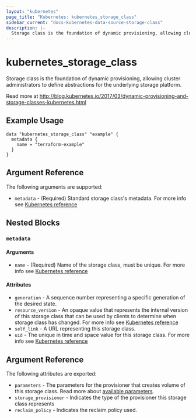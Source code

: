 ```yaml
---
layout: "kubernetes"
page_title: "Kubernetes: kubernetes_storage_class"
sidebar_current: "docs-kubernetes-data-source-storage-class"
description: |-
  Storage class is the foundation of dynamic provisioning, allowing cluster administrators to define abstractions for the underlying storage platform.
---
```


# kubernetes_storage_class

Storage class is the foundation of dynamic provisioning, allowing cluster administrators to define abstractions for the underlying storage platform.

Read more at http://blog.kubernetes.io/2017/03/dynamic-provisioning-and-storage-classes-kubernetes.html

## Example Usage

```
data "kubernetes_storage_class" "example" {
  metadata {
    name = "terraform-example"
  }
}
```

## Argument Reference

The following arguments are supported:

* `metadata` - (Required) Standard storage class's metadata. For more info see [Kubernetes reference](https://github.com/kubernetes/community/blob/master/contributors/devel/api-conventions.md#metadata)


## Nested Blocks

### `metadata`

#### Arguments

* `name` - (Required) Name of the storage class, must be unique. For more info see [Kubernetes reference](http://kubernetes.io/docs/user-guide/identifiers#names)

#### Attributes


* `generation` - A sequence number representing a specific generation of the desired state.
* `resource_version` - An opaque value that represents the internal version of this storage class that can be used by clients to determine when storage class has changed. For more info see [Kubernetes reference](https://github.com/kubernetes/community/blob/master/contributors/devel/api-conventions.md#concurrency-control-and-consistency)
* `self_link` - A URL representing this storage class.
* `uid` - The unique in time and space value for this storage class. For more info see [Kubernetes reference](http://kubernetes.io/docs/user-guide/identifiers#uids)


## Argument Reference

The following attributes are exported:

* `parameters` - The parameters for the provisioner that creates volume of this storage class.
	Read more about [available parameters](https://kubernetes.io/docs/concepts/storage/persistent-volumes/#parameters).
* `storage_provisioner` - Indicates the type of the provisioner this storage class represents
* `reclaim_policy` - Indicates the reclaim policy used.
